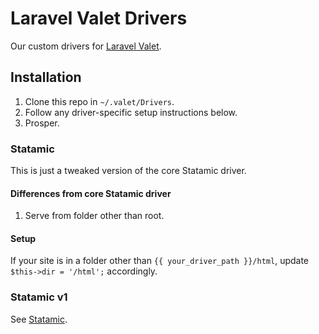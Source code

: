 # Laravel Valet Drivers
Our custom drivers for [Laravel Valet](https://laravel.com/docs/master/valet).

## Installation
1. Clone this repo in `~/.valet/Drivers`.
2. Follow any driver-specific setup instructions below.
3. Prosper.

### Statamic
This is just a tweaked version of the core Statamic driver.

#### Differences from core Statamic driver
1. Serve from folder other than root.

#### Setup
If your site is in a folder other than `{{ your_driver_path }}/html`, update `$this->dir = '/html';` accordingly.

### Statamic v1
See [Statamic](#statamic).
